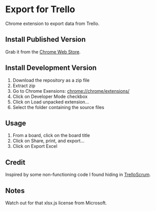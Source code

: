 Export for Trello
============

Chrome extension to export data from Trello.

Install Published Version
-------------------------
Grab it from the [Chrome Web Store](https://chrome.google.com/webstore/detail/trelloexport/nhdelomnagopgaealggpgojkhcafhnin?hl=en).


Install Development Version
---------------------------
1. Download the repository as a zip file
2. Extract zip
3. Go to Chrome Exensions: [chrome://chrome/extensions/](chrome://chrome/extensions/)
4. Click on Developer Mode checkbox
5. Click on Load unpacked extension...
6. Select the folder containing the source files

Usage
-----
1. From a board, click on the board title
2. Click on Share, print, and export...
3. Click on Export Excel

Credit
------
Inspired by some non-functioning code I found hiding in [TrelloScrum](https://github.com/Q42/TrelloScrum/).


Notes
-----
Watch out for that xlsx.js license from Microsoft.
